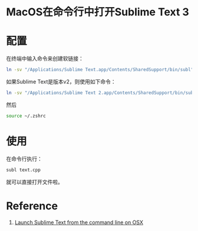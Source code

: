 # MacOS在命令行中打开Sublime Text 3

# 配置

在终端中输入命令来创建软链接：

```bash
ln -sv "/Applications/Sublime Text.app/Contents/SharedSupport/bin/subl" /usr/local/bin/subl
```

如果Sublime Text是版本v2，则使用如下命令：

```bash
ln -sv "/Applications/Sublime Text 2.app/Contents/SharedSupport/bin/subl" /usr/local/bin/subl
```

然后

```bash
source ~/.zshrc
```

# 使用

在命令行执行：

```bash
subl text.cpp
```

就可以直接打开文件啦。

# Reference

1. [Launch Sublime Text from the command line on OSX](https://gist.github.com/martinbuberl/5823ed247d279d1a2d06)